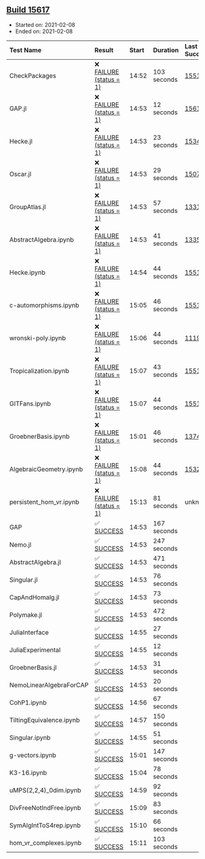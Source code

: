 ## [Build 15617](https://oscarci.mathematik.uni-kl.de/job/oscar/15617/)

* Started on: 2021-02-08
* Ended on: 2021-02-08

| Test Name    | Result | Start | Duration | Last Success | First Failure |
|:-------------|:-------|:------|:---------|:-------------|:--------------|
| CheckPackages | ❌ [FAILURE (status = 1)](https://oscarci.mathematik.uni-kl.de/job/oscar/15617/artifact/logs/build-15617/CheckPackages.log) | 14:52 | 103 seconds | [15514](https://oscarci.mathematik.uni-kl.de/job/oscar/15514/) | [15515](https://oscarci.mathematik.uni-kl.de/job/oscar/15515/) |
| GAP.jl | ❌ [FAILURE (status = 1)](https://oscarci.mathematik.uni-kl.de/job/oscar/15617/artifact/logs/build-15617/GAP.jl.log) | 14:53 | 12 seconds | [15616](https://oscarci.mathematik.uni-kl.de/job/oscar/15616/) | [15617](https://oscarci.mathematik.uni-kl.de/job/oscar/15617/) |
| Hecke.jl | ❌ [FAILURE (status = 1)](https://oscarci.mathematik.uni-kl.de/job/oscar/15617/artifact/logs/build-15617/Hecke.jl.log) | 14:53 | 23 seconds | [15344](https://oscarci.mathematik.uni-kl.de/job/oscar/15344/) | [15348](https://oscarci.mathematik.uni-kl.de/job/oscar/15348/) |
| Oscar.jl | ❌ [FAILURE (status = 1)](https://oscarci.mathematik.uni-kl.de/job/oscar/15617/artifact/logs/build-15617/Oscar.jl.log) | 14:53 | 29 seconds | [15079](https://oscarci.mathematik.uni-kl.de/job/oscar/15079/) | [15080](https://oscarci.mathematik.uni-kl.de/job/oscar/15080/) |
| GroupAtlas.jl | ❌ [FAILURE (status = 1)](https://oscarci.mathematik.uni-kl.de/job/oscar/15617/artifact/logs/build-15617/GroupAtlas.jl.log) | 14:53 | 57 seconds | [13311](https://oscarci.mathematik.uni-kl.de/job/oscar/13311/) | [13312](https://oscarci.mathematik.uni-kl.de/job/oscar/13312/) |
| AbstractAlgebra.ipynb | ❌ [FAILURE (status = 1)](https://oscarci.mathematik.uni-kl.de/job/oscar/15617/artifact/logs/build-15617/AbstractAlgebra.ipynb.log) | 14:53 | 41 seconds | [13355](https://oscarci.mathematik.uni-kl.de/job/oscar/13355/) | [13356](https://oscarci.mathematik.uni-kl.de/job/oscar/13356/) |
| Hecke.ipynb | ❌ [FAILURE (status = 1)](https://oscarci.mathematik.uni-kl.de/job/oscar/15617/artifact/logs/build-15617/Hecke.ipynb.log) | 14:54 | 44 seconds | [15514](https://oscarci.mathematik.uni-kl.de/job/oscar/15514/) | [15515](https://oscarci.mathematik.uni-kl.de/job/oscar/15515/) |
| c-automorphisms.ipynb | ❌ [FAILURE (status = 1)](https://oscarci.mathematik.uni-kl.de/job/oscar/15617/artifact/logs/build-15617/c-automorphisms.ipynb.log) | 15:05 | 46 seconds | [15514](https://oscarci.mathematik.uni-kl.de/job/oscar/15514/) | [15515](https://oscarci.mathematik.uni-kl.de/job/oscar/15515/) |
| wronski-poly.ipynb | ❌ [FAILURE (status = 1)](https://oscarci.mathematik.uni-kl.de/job/oscar/15617/artifact/logs/build-15617/wronski-poly.ipynb.log) | 15:06 | 44 seconds | [11192](https://oscarci.mathematik.uni-kl.de/job/oscar/11192/) | [11193](https://oscarci.mathematik.uni-kl.de/job/oscar/11193/) |
| Tropicalization.ipynb | ❌ [FAILURE (status = 1)](https://oscarci.mathematik.uni-kl.de/job/oscar/15617/artifact/logs/build-15617/Tropicalization.ipynb.log) | 15:07 | 43 seconds | [15514](https://oscarci.mathematik.uni-kl.de/job/oscar/15514/) | [15515](https://oscarci.mathematik.uni-kl.de/job/oscar/15515/) |
| GITFans.ipynb | ❌ [FAILURE (status = 1)](https://oscarci.mathematik.uni-kl.de/job/oscar/15617/artifact/logs/build-15617/GITFans.ipynb.log) | 15:07 | 44 seconds | [15514](https://oscarci.mathematik.uni-kl.de/job/oscar/15514/) | [15515](https://oscarci.mathematik.uni-kl.de/job/oscar/15515/) |
| GroebnerBasis.ipynb | ❌ [FAILURE (status = 1)](https://oscarci.mathematik.uni-kl.de/job/oscar/15617/artifact/logs/build-15617/GroebnerBasis.ipynb.log) | 15:01 | 46 seconds | [13748](https://oscarci.mathematik.uni-kl.de/job/oscar/13748/) | [13749](https://oscarci.mathematik.uni-kl.de/job/oscar/13749/) |
| AlgebraicGeometry.ipynb | ❌ [FAILURE (status = 1)](https://oscarci.mathematik.uni-kl.de/job/oscar/15617/artifact/logs/build-15617/AlgebraicGeometry.ipynb.log) | 15:08 | 44 seconds | [15322](https://oscarci.mathematik.uni-kl.de/job/oscar/15322/) | [15323](https://oscarci.mathematik.uni-kl.de/job/oscar/15323/) |
| persistent_hom_vr.ipynb | ❌ [FAILURE (status = 1)](https://oscarci.mathematik.uni-kl.de/job/oscar/15617/artifact/logs/build-15617/persistent_hom_vr.ipynb.log) | 15:13 | 81 seconds | unknown | unknown |
| GAP | ✅ [SUCCESS](https://oscarci.mathematik.uni-kl.de/job/oscar/15617/artifact/logs/build-15617/GAP.log) | 14:53 | 167 seconds |  |  |
| Nemo.jl | ✅ [SUCCESS](https://oscarci.mathematik.uni-kl.de/job/oscar/15617/artifact/logs/build-15617/Nemo.jl.log) | 14:53 | 247 seconds |  |  |
| AbstractAlgebra.jl | ✅ [SUCCESS](https://oscarci.mathematik.uni-kl.de/job/oscar/15617/artifact/logs/build-15617/AbstractAlgebra.jl.log) | 14:53 | 471 seconds |  |  |
| Singular.jl | ✅ [SUCCESS](https://oscarci.mathematik.uni-kl.de/job/oscar/15617/artifact/logs/build-15617/Singular.jl.log) | 14:53 | 76 seconds |  |  |
| CapAndHomalg.jl | ✅ [SUCCESS](https://oscarci.mathematik.uni-kl.de/job/oscar/15617/artifact/logs/build-15617/CapAndHomalg.jl.log) | 14:53 | 73 seconds |  |  |
| Polymake.jl | ✅ [SUCCESS](https://oscarci.mathematik.uni-kl.de/job/oscar/15617/artifact/logs/build-15617/Polymake.jl.log) | 14:53 | 472 seconds |  |  |
| JuliaInterface | ✅ [SUCCESS](https://oscarci.mathematik.uni-kl.de/job/oscar/15617/artifact/logs/build-15617/JuliaInterface.log) | 14:55 | 27 seconds |  |  |
| JuliaExperimental | ✅ [SUCCESS](https://oscarci.mathematik.uni-kl.de/job/oscar/15617/artifact/logs/build-15617/JuliaExperimental.log) | 14:55 | 12 seconds |  |  |
| GroebnerBasis.jl | ✅ [SUCCESS](https://oscarci.mathematik.uni-kl.de/job/oscar/15617/artifact/logs/build-15617/GroebnerBasis.jl.log) | 14:53 | 31 seconds |  |  |
| NemoLinearAlgebraForCAP | ✅ [SUCCESS](https://oscarci.mathematik.uni-kl.de/job/oscar/15617/artifact/logs/build-15617/NemoLinearAlgebraForCAP.log) | 14:53 | 20 seconds |  |  |
| CohP1.ipynb | ✅ [SUCCESS](https://oscarci.mathematik.uni-kl.de/job/oscar/15617/artifact/logs/build-15617/CohP1.ipynb.log) | 14:56 | 67 seconds |  |  |
| TiltingEquivalence.ipynb | ✅ [SUCCESS](https://oscarci.mathematik.uni-kl.de/job/oscar/15617/artifact/logs/build-15617/TiltingEquivalence.ipynb.log) | 14:57 | 150 seconds |  |  |
| Singular.ipynb | ✅ [SUCCESS](https://oscarci.mathematik.uni-kl.de/job/oscar/15617/artifact/logs/build-15617/Singular.ipynb.log) | 14:55 | 51 seconds |  |  |
| g-vectors.ipynb | ✅ [SUCCESS](https://oscarci.mathematik.uni-kl.de/job/oscar/15617/artifact/logs/build-15617/g-vectors.ipynb.log) | 15:01 | 147 seconds |  |  |
| K3-16.ipynb | ✅ [SUCCESS](https://oscarci.mathematik.uni-kl.de/job/oscar/15617/artifact/logs/build-15617/K3-16.ipynb.log) | 15:04 | 78 seconds |  |  |
| uMPS(2,2,4)_0dim.ipynb | ✅ [SUCCESS](https://oscarci.mathematik.uni-kl.de/job/oscar/15617/artifact/logs/build-15617/uMPS-2-2-4-_0dim.ipynb.log) | 14:59 | 92 seconds |  |  |
| DivFreeNotIndFree.ipynb | ✅ [SUCCESS](https://oscarci.mathematik.uni-kl.de/job/oscar/15617/artifact/logs/build-15617/DivFreeNotIndFree.ipynb.log) | 15:09 | 83 seconds |  |  |
| SymAlgIntToS4rep.ipynb | ✅ [SUCCESS](https://oscarci.mathematik.uni-kl.de/job/oscar/15617/artifact/logs/build-15617/SymAlgIntToS4rep.ipynb.log) | 15:10 | 66 seconds |  |  |
| hom_vr_complexes.ipynb | ✅ [SUCCESS](https://oscarci.mathematik.uni-kl.de/job/oscar/15617/artifact/logs/build-15617/hom_vr_complexes.ipynb.log) | 15:11 | 103 seconds |  |  |
